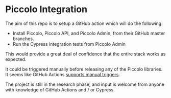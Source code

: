 # Piccolo Integration

The aim of this repo is to setup a GitHub action which will do the following:

 * Install Piccolo, Piccolo API, and Piccolo Admin, from their GitHub master branches.
 * Run the Cypress integration tests from Piccolo Admin

This would provide a great deal of confidence that the entire stack works as expected.

It could be triggered manually before releasing any of the Piccolo libraries. It seems like GitHub Actions [supports manual triggers](https://docs.github.com/en/actions/reference/events-that-trigger-workflows#manual-events).

The project is still in the research phase, and input is welcome from anyone with knowledge of GitHub Actions and / or Cypress.

